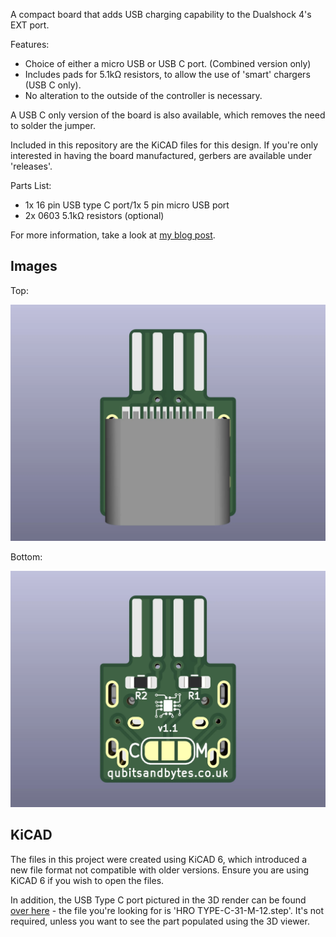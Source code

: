 A compact board that adds USB charging capability to the Dualshock 4's EXT port.

Features:
* Choice of either a micro USB or USB C port. (Combined version only)
* Includes pads for 5.1k&#937; resistors, to allow the use of 'smart' chargers (USB C only).
* No alteration to the outside of the controller is necessary.

A USB C only version of the board is also available, which removes the need to solder the jumper.

Included in this repository are the KiCAD files for this design. If you're only interested in having the board manufactured, gerbers are available under 'releases'.

Parts List:
* 1x 16 pin USB type C port/1x 5 pin micro USB port
* 2x 0603 5.1k&#937; resistors (optional)

For more information, take a look at [my blog post](https://qubitsandbytes.co.uk/post/dualshock-4-ext-port-charger).

## Images
Top:

![Top of the board](ds4-ext-charger-render-top.webp?raw=true "KiCAD render of the top of the board")

Bottom:

![Bottom of the board](ds4-ext-charger-render-bottom.webp?raw=true "KiCAD render of the bottom of the board")

## KiCAD
The files in this project were created using KiCAD 6, which introduced a new file format not compatible with older versions. Ensure you are using KiCAD 6 if you wish to open the files.

In addition, the USB Type C port pictured in the 3D render can be found [over here](https://github.com/ai03-2725/Type-C.pretty) - the file you're looking for is 'HRO TYPE-C-31-M-12.step'. It's not required, unless you want to see the part populated using the 3D viewer.

